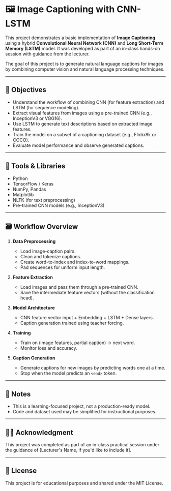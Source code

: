 # 🖼️ Image Captioning with CNN-LSTM

This project demonstrates a basic implementation of **Image Captioning** using a hybrid **Convolutional Neural Network (CNN)** and **Long Short-Term Memory (LSTM)** model. It was developed as part of an in-class hands-on session with guidance from the lecturer.

The goal of this project is to generate natural language captions for images by combining computer vision and natural language processing techniques.

---

## 🎯 Objectives

- Understand the workflow of combining CNN (for feature extraction) and LSTM (for sequence modeling).
- Extract visual features from images using a pre-trained CNN (e.g., InceptionV3 or VGG16).
- Use LSTM to generate text descriptions based on extracted image features.
- Train the model on a subset of a captioning dataset (e.g., Flickr8k or COCO).
- Evaluate model performance and observe generated captions.

---

## 🧰 Tools & Libraries

- Python
- TensorFlow / Keras
- NumPy, Pandas
- Matplotlib
- NLTK (for text preprocessing)
- Pre-trained CNN models (e.g., InceptionV3)

---

## 🗃 Workflow Overview

1. **Data Preprocessing**
   - Load image-caption pairs.
   - Clean and tokenize captions.
   - Create word-to-index and index-to-word mappings.
   - Pad sequences for uniform input length.

2. **Feature Extraction**
   - Load images and pass them through a pre-trained CNN.
   - Save the intermediate feature vectors (without the classification head).

3. **Model Architecture**
   - CNN feature vector input + Embedding + LSTM + Dense layers.
   - Caption generation trained using teacher forcing.

4. **Training**
   - Train on (image features, partial caption) → next word.
   - Monitor loss and accuracy.

5. **Caption Generation**
   - Generate captions for new images by predicting words one at a time.
   - Stop when the model predicts an `<end>` token.

---

## 📌 Notes

- This is a learning-focused project, not a production-ready model.
- Code and dataset used may be simplified for instructional purposes.

---

## 👩‍🏫 Acknowledgment

This project was completed as part of an in-class practical session under the guidance of [Lecturer's Name, if you'd like to include it].

---

## 📄 License

This project is for educational purposes and shared under the MIT License.
